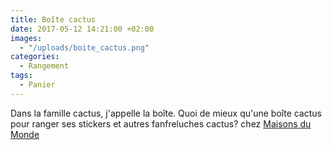 ```yaml
---
title: Boîte cactus
date: 2017-05-12 14:21:00 +02:00
images:
  - "/uploads/boite_cactus.png"
categories:
  - Rangement
tags:
  - Panier
---
```


Dans la famille cactus, j'appelle la boîte. Quoi de mieux qu'une boîte cactus pour ranger ses stickers et autres fanfreluches cactus? chez [Maisons du Monde ](http://www.maisonsdumonde.com/FR/fr/produits/fiche/2-boites-de-rangement-en-carton-cactus-ananas-168584.htm)

